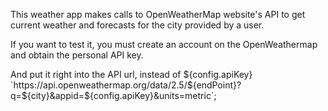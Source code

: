 This weather app makes calls to OpenWeatherMap website's API to get current weather and forecasts for the city provided by a user.

If you want to test it, you must create an account on the OpenWeathermap
and obtain the personal API key.

And put it right into the API url, instead of ${config.apiKey}  `https://api.openweathermap.org/data/2.5/${endPoint}?q=${city}&appid=${config.apiKey}&units=metric`;
